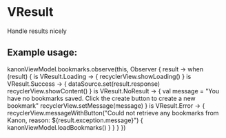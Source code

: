 # VResult
Handle results nicely

## Example usage:

kanonViewModel.bookmarks.observe(this, Observer { result ->
      when (result) {
        is VResult.Loading -> {
          recyclerView.showLoading()
        }
        is VResult.Success -> {
          dataSource.set(result.response)
          recyclerView.showContent()
        }
        is VResult.NoResult -> {
          val message = "You have no bookmarks saved. Click the create button to create a new bookmark"
          recyclerView.setMessage(message)
        }
        is VResult.Error -> {
          recyclerView.messageWithButton("Could not retrieve any bookmarks from Kanon, reason: ${result.exception.message}") {
            kanonViewModel.loadBookmarks()
          }
        }
      }
    })
